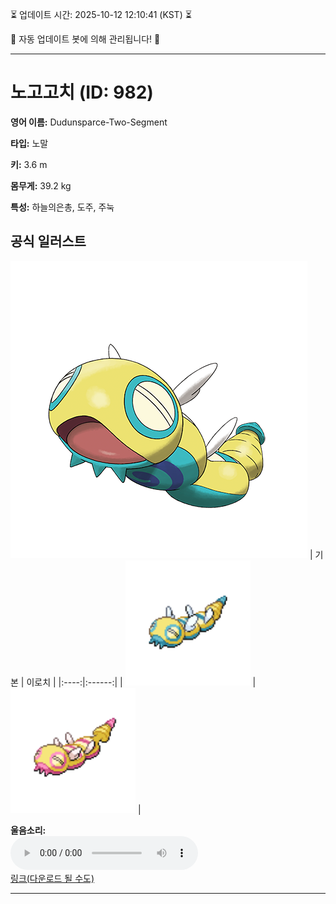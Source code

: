 
⏳ 업데이트 시간: 2025-10-12 12:10:41 (KST) ⏳

🤖 자동 업데이트 봇에 의해 관리됩니다! 🤖

---

# 노고고치 (ID: 982)
**영어 이름:** Dudunsparce-Two-Segment

**타입:** 노말

**키:** 3.6 m

**몸무게:** 39.2 kg

**특성:** 하늘의은총, 도주, 주눅

## 공식 일러스트
![](https://raw.githubusercontent.com/PokeAPI/sprites/master/sprites/pokemon/other/official-artwork/982.png)
| 기본 | 이로치 |
|:----:|:------:|
| <img src="https://raw.githubusercontent.com/PokeAPI/sprites/master/sprites/pokemon/982.png" width="200"> | <img src="https://raw.githubusercontent.com/PokeAPI/sprites/master/sprites/pokemon/shiny/982.png" width="200"> |

**울음소리:**<br><audio controls src="https://raw.githubusercontent.com/PokeAPI/cries/main/cries/pokemon/latest/982.ogg"></audio><br> [링크(다운로드 될 수도)](https://raw.githubusercontent.com/PokeAPI/cries/main/cries/pokemon/latest/982.ogg)


---
